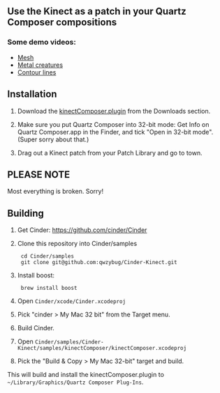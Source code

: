 ## Use the Kinect as a patch in your Quartz Composer compositions

### Some demo videos:

* [Mesh](http://www.youtube.com/watch?v=_mHSUizz5W8&list=UURDfNLPHl1aj_XoTWsJ9IMQ&index=3&feature=plcp)
* [Metal creatures](http://www.youtube.com/watch?v=DFaZbTI1SsA&list=UURDfNLPHl1aj_XoTWsJ9IMQ&index=4&feature=plcp)
* [Contour lines](http://www.youtube.com/watch?v=4ZliMAkXQcQ&list=UURDfNLPHl1aj_XoTWsJ9IMQ&index=5&feature=plcp)

## Installation

1. Download the [kinectComposer.plugin](/downloads/qwzybug/Cinder-Kinect/kinectComposer.plugin.zip) from the Downloads section.

2. Make sure you put Quartz Composer into 32-bit mode: Get Info on Quartz Composer.app in the Finder, and tick "Open in 32-bit mode". (Super sorry about that.)

3. Drag out a Kinect patch from your Patch Library and go to town.

## PLEASE NOTE

Most everything is broken. Sorry!

## Building

1. Get Cinder: https://github.com/cinder/Cinder

2. Clone this repository into Cinder/samples

        cd Cinder/samples
        git clone git@github.com:qwzybug/Cinder-Kinect.git

3. Install boost:

        brew install boost

4. Open `Cinder/xcode/Cinder.xcodeproj`

5. Pick "cinder > My Mac 32 bit" from the Target menu.

6. Build Cinder.

7. Open `Cinder/samples/Cinder-Kinect/samples/kinectComposer/kinectComposer.xcodeproj`

8. Pick the "Build & Copy > My Mac 32-bit" target and build.

This will build and install the kinectComposer.plugin to `~/Library/Graphics/Quartz Composer Plug-Ins`.
